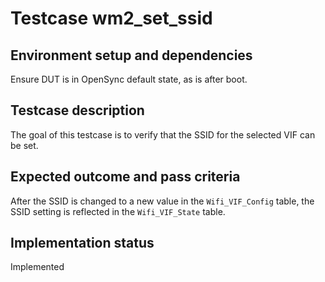 # Testcase wm2_set_ssid

## Environment setup and dependencies

Ensure DUT is in OpenSync default state, as is after boot.

## Testcase description

The goal of this testcase is to verify that the SSID for the selected VIF can be set.

## Expected outcome and pass criteria

After the SSID is changed to a new value in the `Wifi_VIF_Config` table, the SSID setting is reflected in the
`Wifi_VIF_State` table.

## Implementation status

Implemented

